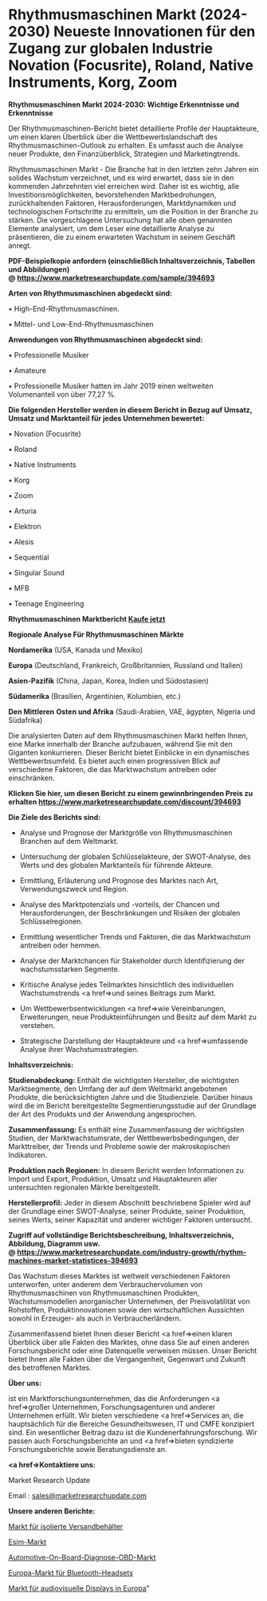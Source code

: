 # Rhythmusmaschinen Markt (2024-2030) Neueste Innovationen für den Zugang zur globalen Industrie Novation (Focusrite), Roland, Native Instruments, Korg, Zoom

<strong>Rhythmusmaschinen Markt 2024-2030: Wichtige Erkenntnisse und Erkenntnisse</strong>

Der Rhythmusmaschinen-Bericht bietet detaillierte Profile der Hauptakteure, um einen klaren Überblick über die Wettbewerbslandschaft des Rhythmusmaschinen-Outlook zu erhalten. Es umfasst auch die Analyse neuer Produkte, den Finanzüberblick, Strategien und Marketingtrends.

Rhythmusmaschinen Markt - Die Branche hat in den letzten zehn Jahren ein solides Wachstum verzeichnet, und es wird erwartet, dass sie in den kommenden Jahrzehnten viel erreichen wird. Daher ist es wichtig, alle Investitionsmöglichkeiten, bevorstehenden Marktbedrohungen, zurückhaltenden Faktoren, Herausforderungen, Marktdynamiken und technologischen Fortschritte zu ermitteln, um die Position in der Branche zu stärken. Die vorgeschlagene Untersuchung hat alle oben genannten Elemente analysiert, um dem Leser eine detaillierte Analyse zu präsentieren, die zu einem erwarteten Wachstum in seinem Geschäft anregt.

<strong><b>PDF-Beispielkopie anfordern (einschließlich Inhaltsverzeichnis, Tabellen und Abbildungen) @ </b></strong><strong><a href=https://www.marketresearchupdate.com/sample/394693><strong>https://www.marketresearchupdate.com/sample/394693</u></a></strong></strong>

<strong>Arten von Rhythmusmaschinen abgedeckt sind:</strong>

• High-End-Rhythmusmaschinen.

• Mittel- und Low-End-Rhythmusmaschinen

<strong>Anwendungen von Rhythmusmaschinen abgedeckt sind:</strong>

• Professionelle Musiker

• Amateure

• Professionelle Musiker hatten im Jahr 2019 einen weltweiten Volumenanteil von über 77,27 %.

<strong>Die folgenden Hersteller werden in diesem Bericht in Bezug auf Umsatz, Umsatz und Marktanteil für jedes Unternehmen bewertet:</strong>

• Novation (Focusrite)

• Roland

• Native Instruments

• Korg

• Zoom

• Arturia

• Elektron

• Alesis

• Sequential

• Singular Sound

• MFB

• Teenage Engineering

<strong>Rhythmusmaschinen Marktbericht <a href=https://www.marketresearchupdate.com/buynow/394693>Kaufe jetzt</a></strong>

<strong>Regionale Analyse Für Rhythmusmaschinen Märkte</strong>

<strong>Nordamerika</strong> (USA, Kanada und Mexiko)

<strong>Europa</strong> (Deutschland, Frankreich, Großbritannien, Russland und Italien)

<strong>Asien-Pazifik</strong> (China, Japan, Korea, Indien und Südostasien)

<strong>Südamerika</strong> (Brasilien, Argentinien, Kolumbien, etc.)

<strong>Den Mittleren</strong> <strong>Osten und Afrika</strong> (Saudi-Arabien, VAE, ägypten, Nigeria und Südafrika)

Die analysierten Daten auf dem Rhythmusmaschinen Markt helfen Ihnen, eine Marke innerhalb der Branche aufzubauen, während Sie mit den Giganten konkurrieren. Dieser Bericht bietet Einblicke in ein dynamisches Wettbewerbsumfeld. Es bietet auch einen progressiven Blick auf verschiedene Faktoren, die das Marktwachstum antreiben oder einschränken.

<strong>Klicken Sie hier, um diesen Bericht zu einem gewinnbringenden Preis zu erhalten
</strong><strong><a href=https://www.marketresearchupdate.com/discount/394693>https://www.marketresearchupdate.com/discount/394693</b></u></strong></a>

<strong>Die Ziele des Berichts sind:</strong>

- Analyse und Prognose der Marktgröße von Rhythmusmaschinen Branchen auf dem Weltmarkt.

- Untersuchung der globalen Schlüsselakteure, der SWOT-Analyse, des Werts und des globalen Marktanteils für führende Akteure.

- Ermittlung, Erläuterung und Prognose des Marktes nach Art, Verwendungszweck und Region.

- Analyse des Marktpotenzials und -vorteils, der Chancen und Herausforderungen, der Beschränkungen und Risiken der globalen Schlüsselregionen.

- Ermittlung wesentlicher Trends und Faktoren, die das Marktwachstum antreiben oder hemmen.

- Analyse der Marktchancen für Stakeholder durch Identifizierung der wachstumsstarken Segmente.

- Kritische Analyse jedes Teilmarktes hinsichtlich des individuellen Wachstumstrends <a href=>und</a> seines Beitrags zum Markt.

- Um Wettbewerbsentwicklungen <a href=>wie</a> Vereinbarungen, Erweiterungen, neue Produkteinführungen und Besitz auf dem Markt zu verstehen.

- Strategische Darstellung der Hauptakteure und <a href=>umfas</a>sende Analyse ihrer Wachstumsstrategien.

<strong>Inhaltsverzeichnis:</strong>

<strong>Studienabdeckung:</strong> Enthält die wichtigsten Hersteller, die wichtigsten Marktsegmente, den Umfang der auf dem Weltmarkt angebotenen Produkte, die berücksichtigten Jahre und die Studienziele. Darüber hinaus wird die im Bericht bereitgestellte Segmentierungsstudie auf der Grundlage der Art des Produkts und der Anwendung angesprochen.

<strong>Zusammenfassung:</strong> Es enthält eine Zusammenfassung der wichtigsten Studien, der Marktwachstumsrate, der Wettbewerbsbedingungen, der Markttreiber, der Trends und Probleme sowie der makroskopischen Indikatoren.

<strong>Produktion nach Regionen:</strong> In diesem Bericht werden Informationen zu Import und Export, Produktion, Umsatz und Hauptakteuren aller untersuchten regionalen Märkte bereitgestellt.

<strong>Herstellerprofil:</strong> Jeder in diesem Abschnitt beschriebene Spieler wird auf der Grundlage einer SWOT-Analyse, seiner Produkte, seiner Produktion, seines Werts, seiner Kapazität und anderer wichtiger Faktoren untersucht.

<strong><b>Zugriff auf vollständige Berichtsbeschreibung, Inhaltsverzeichnis, Abbildung, Diagramm usw. @ </b></strong><strong><a href=https://www.marketresearchupdate.com/industry-growth/rhythm-machines-market-statistices-394693>https://www.marketresearchupdate.com/industry-growth/rhythm-machines-market-statistices-394693</a></strong>

Das Wachstum dieses Marktes ist weltweit verschiedenen Faktoren unterworfen, unter anderem dem Verbrauchervolumen von Rhythmusmaschinen von Rhythmusmaschinen Produkten, Wachstumsmodellen anorganischer Unternehmen, der Preisvolatilität von Rohstoffen, Produktinnovationen sowie den wirtschaftlichen Aussichten sowohl in Erzeuger- als auch in Verbraucherländern.

Zusammenfassend bietet Ihnen dieser Bericht <a href=>einen</a> klaren Überblick über alle Fakten des Marktes, ohne dass Sie auf einen anderen Forschungsbericht oder eine Datenquelle verweisen müssen. Unser Bericht bietet Ihnen alle Fakten über die Vergangenheit, Gegenwart und Zukunft des betroffenen Marktes.

<strong>Über uns:</strong>

 ist ein Marktforschungsunternehmen, das die Anforderungen <a href=>großer</a> Unternehmen, Forschungsagenturen und anderer Unternehmen erfüllt. Wir bieten verschiedene <a href=>Services</a> an, die hauptsächlich für die Bereiche Gesundheitswesen, IT und CMFE konzipiert sind. Ein wesentlicher Beitrag dazu ist die Kundenerfahrungsforschung. Wir passen auch Forschungsberichte an und <a href=>bieten</a> syndizierte Forschungsberichte sowie Beratungsdienste an.

<strong><a href=>Kontaktiere uns:</a></strong>

Market Research Update

Email : sales@marketresearchupdate.com

<strong>Unsere anderen Berichte:</strong>

<a href=https://www.linkedin.com/pulse/insulated-shipping-containers-market-2023-2029>Markt für isolierte Versandbehälter</a>

<a href=https://www.linkedin.com/pulse/esim-market-size-emerging-trends-consumption>Esim-Markt</a>

<a href=https://www.linkedin.com/pulse/automotive-on-board-diagnostics-obd-market-report-2023>Automotive-On-Board-Diagnose-OBD-Markt</a>

<a href=https://www.linkedin.com/pulse/europe-bluetooth-headsets-market-2023-top-industry>Europa-Markt für Bluetooth-Headsets</a>

<a href=https://www.linkedin.com/pulse/europe-audio-visual-displaymarket-see-massive-growth-2030>Markt für audiovisuelle Displays in Europa</a>"
